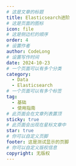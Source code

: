 ```yaml
---
# 这是文章的标题
title: Elasticsearch进阶
# 这是页面的图标
icon: file
# 这是侧边栏的顺序
order: 4
# 设置作者
author: CodeLong
# 设置写作时间
date: 2024-10-23
# 一个页面可以有多个分类
category:
  - Data
  - Elasticsearch
# 一个页面可以有多个标签
tag:
  - 基础
  - 使用指南
# 此页面会在文章列表置顶
sticky: true
# 此页面会出现在星标文章中
star: true
# 你可以自定义页脚
footer: 这是测试显示的页脚
# 你可以自定义版权信息
copyright: 无版权
---
```


<!-- more -->
# 